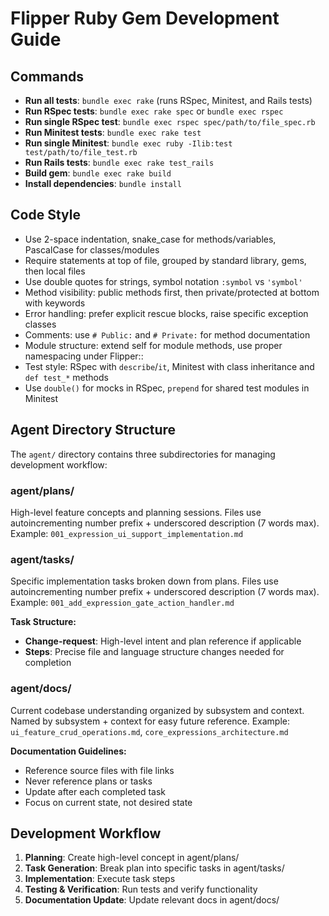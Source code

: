 # Flipper Ruby Gem Development Guide

## Commands
- **Run all tests**: `bundle exec rake` (runs RSpec, Minitest, and Rails tests)
- **Run RSpec tests**: `bundle exec rake spec` or `bundle exec rspec`
- **Run single RSpec test**: `bundle exec rspec spec/path/to/file_spec.rb`
- **Run Minitest tests**: `bundle exec rake test`
- **Run single Minitest**: `bundle exec ruby -Ilib:test test/path/to/file_test.rb`
- **Run Rails tests**: `bundle exec rake test_rails`
- **Build gem**: `bundle exec rake build`
- **Install dependencies**: `bundle install`

## Code Style
- Use 2-space indentation, snake_case for methods/variables, PascalCase for classes/modules
- Require statements at top of file, grouped by standard library, gems, then local files
- Use double quotes for strings, symbol notation `:symbol` vs `'symbol'`
- Method visibility: public methods first, then private/protected at bottom with keywords
- Error handling: prefer explicit rescue blocks, raise specific exception classes
- Comments: use `# Public:` and `# Private:` for method documentation
- Module structure: extend self for module methods, use proper namespacing under Flipper::
- Test style: RSpec with `describe`/`it`, Minitest with class inheritance and `def test_*` methods
- Use `double()` for mocks in RSpec, `prepend` for shared test modules in Minitest

## Agent Directory Structure
The `agent/` directory contains three subdirectories for managing development workflow:

### agent/plans/
High-level feature concepts and planning sessions. Files use autoincrementing number prefix + underscored description (7 words max). Example: `001_expression_ui_support_implementation.md`

### agent/tasks/
Specific implementation tasks broken down from plans. Files use autoincrementing number prefix + underscored description (7 words max). Example: `001_add_expression_gate_action_handler.md`

**Task Structure:**
- **Change-request**: High-level intent and plan reference if applicable
- **Steps**: Precise file and language structure changes needed for completion

### agent/docs/
Current codebase understanding organized by subsystem and context. Named by subsystem + context for easy future reference. Example: `ui_feature_crud_operations.md`, `core_expressions_architecture.md`

**Documentation Guidelines:**
- Reference source files with file links
- Never reference plans or tasks
- Update after each completed task
- Focus on current state, not desired state

## Development Workflow
1. **Planning**: Create high-level concept in agent/plans/
2. **Task Generation**: Break plan into specific tasks in agent/tasks/
3. **Implementation**: Execute task steps
4. **Testing & Verification**: Run tests and verify functionality
5. **Documentation Update**: Update relevant docs in agent/docs/
